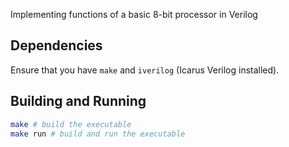 Implementing functions of a basic 8-bit processor in Verilog

## Dependencies

Ensure that you have `make` and `iverilog` (Icarus Verilog installed).

## Building and Running

```sh
make # build the executable
make run # build and run the executable
```
